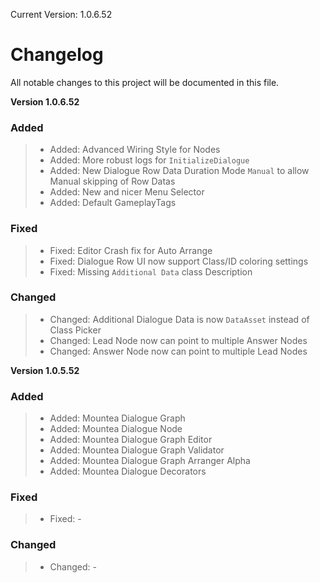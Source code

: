 Current Version: 1.0.6.52

# Changelog

All notable changes to this project will be documented in this file.

**Version 1.0.6.52**
### Added
> - Added: Advanced Wiring Style for Nodes
> - Added: More robust logs for `InitializeDialogue`
> - Added: New Dialogue Row Data Duration Mode `Manual` to allow Manual skipping of Row Datas
> - Added: New and nicer Menu Selector
> - Added: Default GameplayTags

### Fixed
> - Fixed: Editor Crash fix for Auto Arrange
> - Fixed: Dialogue Row UI now support Class/ID coloring settings
> - Fixed: Missing `Additional Data` class Description

### Changed
> - Changed: Additional Dialogue Data is now `DataAsset` instead of Class Picker
> - Changed: Lead Node now can point to multiple Answer Nodes
> - Changed: Answer Node now can point to multiple Lead Nodes

**Version 1.0.5.52**
### Added
> - Added: Mountea Dialogue Graph
> - Added: Mountea Dialogue Node
> - Added: Mountea Dialogue Graph Editor
> - Added: Mountea Dialogue Graph Validator
> - Added: Mountea Dialogue Graph Arranger Alpha
> - Added: Mountea Dialogue Decorators

### Fixed
> - Fixed: -

### Changed
> - Changed: -